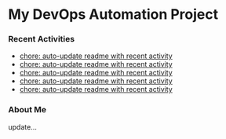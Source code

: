 # My DevOps Automation Project

### Recent Activities
<!-- activity:START -->
- [chore: auto-update readme with recent activity](https://github.com/kaigiii/mybowling-app/commit/15209e9d21dd80c608df130e5edb1644cf29c968)
- [chore: auto-update readme with recent activity](https://github.com/kaigiii/mybowling-app/commit/fca817dab5a113efbc8ef21fa7c8cb98d2a9a625)
- [chore: auto-update readme with recent activity](https://github.com/kaigiii/mybowling-app/commit/41f6762f75a408b4b3eb442f3bab9e7fb3475107)
- [chore: auto-update readme with recent activity](https://github.com/kaigiii/mybowling-app/commit/52e5d9558994989532425cc28779e53cd196bfcc)
- [chore: auto-update readme with recent activity](https://github.com/kaigiii/mybowling-app/commit/b272bda48f1be747871af666874a9cacfd178690)
<!-- activity:END -->

### About Me
<!-- MYLINKS:START -->
<!-- MYLINKS:END -->

update...
